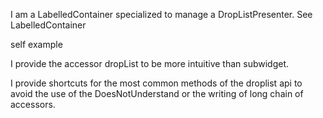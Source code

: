 I am a LabelledContainer specialized to manage a DropListPresenter.
See LabelledContainer

self example

I provide the accessor dropList to be more intuitive than subwidget.

I provide shortcuts for the most common methods of the droplist api to avoid the use of the DoesNotUnderstand or the writing of long chain of accessors.